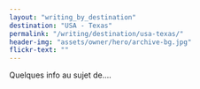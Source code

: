 ```yaml
---
layout: "writing_by_destination"
destination: "USA - Texas"
permalink: "/writing/destination/usa-texas/"
header-img: "assets/owner/hero/archive-bg.jpg"
flickr-text: ""
---
```


Quelques info au sujet de....